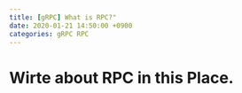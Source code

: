 ```yaml
---
title: [gRPC] What is RPC?"
date: 2020-01-21 14:50:00 +0900
categories: gRPC RPC
---
```


# Wirte about RPC in this Place.
